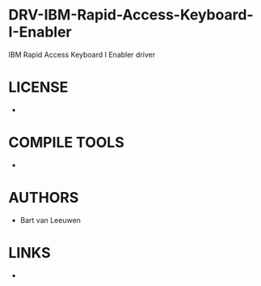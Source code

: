 DRV-IBM-Rapid-Access-Keyboard-I-Enabler
=======================================

IBM Rapid Access Keyboard I Enabler driver

LICENSE
===============
- 

COMPILE TOOLS
===============
* 

AUTHORS
===============
* Bart van Leeuwen 

LINKS
===============
* 




